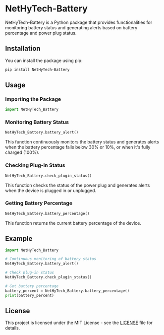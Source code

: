 
# NetHyTech-Battery

NetHyTech-Battery is a Python package that provides functionalities for monitoring battery status and generating alerts based on battery percentage and power plug status.

## Installation

You can install the package using pip:

```bash
pip install NetHyTech-Battery
```

## Usage

### Importing the Package

```python
import NetHyTech_Battery
```

### Monitoring Battery Status

```python
NetHyTech_Battery.battery_alert()
```

This function continuously monitors the battery status and generates alerts when the battery percentage falls below 30% or 10%, or when it's fully charged (100%).

### Checking Plug-in Status

```python
NetHyTech_Battery.check_plugin_status()
```

This function checks the status of the power plug and generates alerts when the device is plugged in or unplugged.

### Getting Battery Percentage

```python
NetHyTech_Battery.battery_percentage()
```

This function returns the current battery percentage of the device.

## Example

```python
import NetHyTech_Battery

# Continuous monitoring of battery status
NetHyTech_Battery.battery_alert()

# Check plug-in status
NetHyTech_Battery.check_plugin_status()

# Get battery percentage
battery_percent = NetHyTech_Battery.battery_percentage()
print(battery_percent)
```

## License

This project is licensed under the MIT License - see the [LICENSE](LICENSE) file for details.
